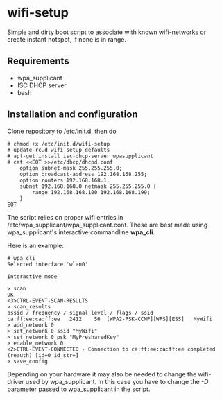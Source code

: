 # wifi-setup
Simple and dirty boot script to associate with known wifi-networks or create instant hotspot, if none is in range.

## Requirements

- wpa_supplicant
- ISC DHCP server
- bash

## Installation and configuration

Clone repository to /etc/init.d, then do

    # chmod +x /etc/init.d/wifi-setup
    # update-rc.d wifi-setup defaults
    # apt-get install isc-dhcp-server wpasupplicant
    # cat <<EOT >>/etc/dhcp/dhcpd.conf
        option subnet-mask 255.255.255.0;
        option broadcast-address 192.168.168.255;
        option routers 192.168.168.1;
        subnet 192.168.168.0 netmask 255.255.255.0 {
            range 192.168.168.100 192.168.168.199;
        }
    EOT

The script relies on proper wifi entries in /etc/wpa_supplicant/wpa_supplicant.conf. These are best made using wpa_supplicant's interactive commandline **wpa_cli**.

Here is an example:

    # wpa_cli
    Selected interface 'wlan0'
    
    Interactive mode

    > scan
    OK
    <3>CTRL-EVENT-SCAN-RESULTS 
    > scan_results 
    bssid / frequency / signal level / flags / ssid
    ca:ff:ee:ca:ff:ee	2412	56	[WPA2-PSK-CCMP][WPS][ESS]   MyWifi
    > add_network 0
    > set_network 0 ssid "MyWifi"
    > set_network 0 psk "MyPresharedKey"
    > enable_network 0
    <2>CTRL-EVENT-CONNECTED - Connection to ca:ff:ee:ca:ff:ee completed (reauth) [id=0 id_str=]
    > save_config
    
Depending on your hardware it may also be needed to change the wifi-driver used by wpa_supplicant. In this case you have to change the *-D* parameter passed to wpa_supplicant in the script.
